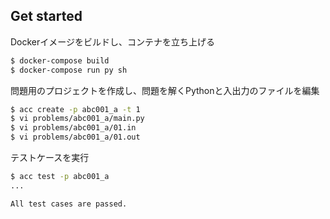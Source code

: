 ## Get started

Dockerイメージをビルドし、コンテナを立ち上げる

```sh
$ docker-compose build
$ docker-compose run py sh
```

問題用のプロジェクトを作成し、問題を解くPythonと入出力のファイルを編集

```sh
$ acc create -p abc001_a -t 1
$ vi problems/abc001_a/main.py
$ vi problems/abc001_a/01.in
$ vi problems/abc001_a/01.out
```

テストケースを実行

```sh
$ acc test -p abc001_a
...

All test cases are passed.
```
